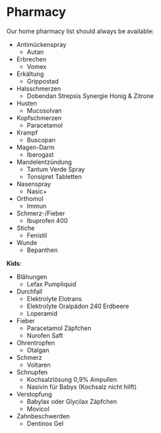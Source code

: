 # Pharmacy

Our home pharmacy list should always be available:

- Antimückenspray 
  - Autan
- Erbrechen 
  - Vomex
- Erkältung 
  - Grippostad
- Halsschmerzen 
  - Dobendan Strepsis Synergie Honig & Zitrone
- Husten 
  - Mucosolvan
- Kopfschmerzen 
  - Paracetamol
- Krampf 
  - Buscopan
- Magen-Darm 
  - Iberogast
- Mandelentzündung 
  - Tantum Verde Spray
  - Tonsipret Tabletten
- Nasenspray 
  - Nasic+
- Orthomol 
  - Immun
- Schmerz-/Fieber 
  - Ibuprofen 400
- Stiche 
  - Fenistil
- Wunde 
  - Bepanthen

**Kids**:

- Blähungen 
  - Lefax Pumpliquid
- Durchfall 
  - Elektrolyte Elotrans
  - Elektrolyte Oralpädon 240 Erdbeere
  - Loperamid
- Fieber 
  - Paracetamol Zäpfchen 
  - Nurofen Saft
- Ohrentropfen 
  - Otalgan
- Schmerz 
  - Voltaren
- Schnupfen 
  - Kochsalzlösung 0,9% Ampullen
  - Nasivin für Babys (Kochsalz nicht hilft)
- Verstopfung 
  - Babylax oder Glycilax Zäpfchen
  - Movicol
- Zahnbeschwerden 
  - Dentinox Gel
